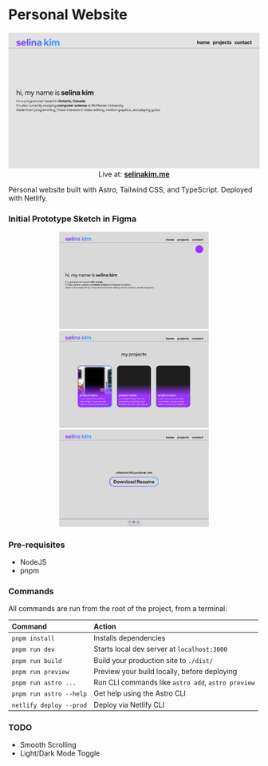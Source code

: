 # Personal Website
<p align="center">
    <a href="https://selinakim.me">
        <img src="design/personal-website.png">
    </a>
    Live at:
        <a href="https://selinakim.me">
            <b>selinakim.me</b>
        </a>
</p>
Personal website built with Astro, Tailwind CSS, and TypeScript. Deployed with Netlify.

### Initial Prototype Sketch in Figma
<p align="center">
    <img src="design/prototype/Home (Light).png" width=300/>
    <img src="design/prototype/Projects (Light).png" width=300/>
    <img src="design/prototype/Contact (Light).png" width=300/>
</p>

### Pre-requisites
- NodeJS
- pnpm

### Commands

All commands are run from the root of the project, from a terminal:

| Command                  | Action                                             |
| :----------------------- | :------------------------------------------------- |
| `pnpm install`           | Installs dependencies                              |
| `pnpm run dev`           | Starts local dev server at `localhost:3000`        |
| `pnpm run build`         | Build your production site to `./dist/`            |
| `pnpm run preview`       | Preview your build locally, before deploying       |
| `pnpm run astro ...`     | Run CLI commands like `astro add`, `astro preview` |
| `pnpm run astro --help`  | Get help using the Astro CLI                       |
| `netlify deploy --prod`  | Deploy via Netlify CLI                             |

### TODO
- Smooth Scrolling
- Light/Dark Mode Toggle
